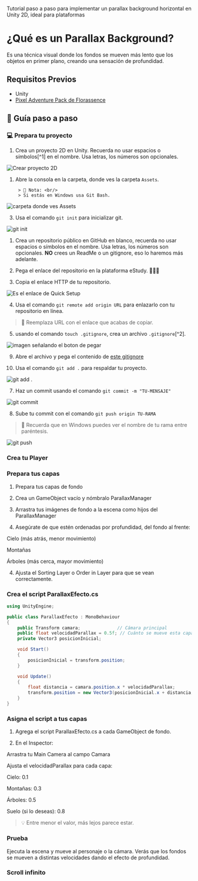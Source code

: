 Tutorial paso a paso para implementar un parallax background horizontal en Unity 2D, ideal para plataformas 

# ¿Qué es un Parallax Background?

Es una técnica visual donde los fondos se mueven más lento que los objetos en primer plano, creando una sensación de profundidad.

## Requisitos Previos

- Unity
- [Pixel Adventure Pack de Florassence](https://florassence.itch.io/pixel-adventure-pack)

## 🧠 Guía paso a paso

### 💻 Prepara tu proyecto

1. Crea un proyecto 2D en Unity. Recuerda no usar espacios o símbolos[^1] en el nombre. Usa letras, los números son opcionales.

![Crear proyecto 2D](unity/assets/crearProyecto2D.png)

1. Abre la consola en la carpeta, donde ves la carpeta `Assets`.

        > 📌 Nota: <br/>
        > Si estás en Windows usa Git Bash.

![carpeta donde ves `Assets`](git/assets/carpetaUnity.png)

3. Usa el comando `git init` para inicializar git.

![git init](CSharp/assets/gitInit.png)

1. Crea un repositorio público en GitHub en blanco, recuerda no usar espacios o símbolos en el nombre. Usa letras, los números son opcionales. **NO** crees un ReadMe o un gitignore, eso lo haremos más adelante.

3. Pega el enlace del repositorio en la plataforma eStudy. 🧑🏻‍💻 

5. Copia el enlace HTTP de tu repositorio.

![Es el enlace de Quick Setup](git/assets/quicksetup.png)

4. Usa el comando `git remote add origin URL` para enlazarlo con tu repositorio en línea.

> 👀 Reemplaza URL con el enlace que acabas de copiar.

5. usando el comando `touch .gitignore`, crea un archivo `.gitignore`[^2].

![imagen señalando el boton de pegar](git/assets/gitignoreReferencia.png)

9. Abre el archivo y pega el contenido de [este gitignore](https://github.com/github/gitignore/blob/main/Unity.gitignore)

6. Usa el comando `git add .` para respaldar tu proyecto.

![git add .](git/assets/gitAdd.png)

7. Haz un commit usando el comando `git commit -m "TU-MENSAJE"`

![git commit](git/assets/gitCommit.png)

8. Sube tu commit con el comando `git push origin TU-RAMA`

> 💭 Recuerda que en Windows puedes ver el nombre de tu rama entre paréntesis.

![git push](git/assets/gitPush.png)

### Crea tu Player

### Prepara tus capas

1. Prepara tus capas de fondo

1. Crea un GameObject vacío y nómbralo ParallaxManager

2. Arrastra tus imágenes de fondo a la escena como hijos del ParallaxManager

3. Asegúrate de que estén ordenadas por profundidad, del fondo al frente:

Cielo (más atrás, menor movimiento)

Montañas

Árboles (más cerca, mayor movimiento)

4. Ajusta el Sorting Layer o Order in Layer para que se vean correctamente.

### Crea el script ParallaxEfecto.cs

```c#
using UnityEngine;

public class ParallaxEfecto : MonoBehaviour
{
    public Transform camara;              // Cámara principal
    public float velocidadParallax = 0.5f; // Cuánto se mueve esta capa
    private Vector3 posicionInicial;

    void Start()
    {
        posicionInicial = transform.position;
    }

    void Update()
    {
        float distancia = camara.position.x * velocidadParallax;
        transform.position = new Vector3(posicionInicial.x + distancia, posicionInicial.y, posicionInicial.z);
    }
}
```

### Asigna el script a tus capas

1. Agrega el script ParallaxEfecto.cs a cada GameObject de fondo.

2. En el Inspector:

Arrastra tu Main Camera al campo Camara

Ajusta el velocidadParallax para cada capa:

Cielo: 0.1

Montañas: 0.3

Árboles: 0.5

Suelo (si lo deseas): 0.8

> 💡 Entre menor el valor, más lejos parece estar.

### Prueba

Ejecuta la escena y mueve al personaje o la cámara. Verás que los fondos se mueven a distintas velocidades dando el efecto de profundidad.

### Scroll infinito



